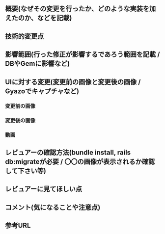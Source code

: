 ## 概要(なぜその変更を行ったか、どのような実装を加えたのか、などを記載)

## 技術的変更点

## 影響範囲(行った修正が影響するであろう範囲を記載 / DBやGemに影響など)

## UIに対する変更(変更前の画像と変更後の画像 / Gyazoでキャプチャなど)

### 変更前の画像

### 変更後の画像

### 動画

## レビュアーの確認方法(bundle install, rails db:migrateが必要 / 〇〇の画像が表示されるか確認して下さい等)

## レビュアーに見てほしい点

## コメント(気になることや注意点)

## 参考URL

